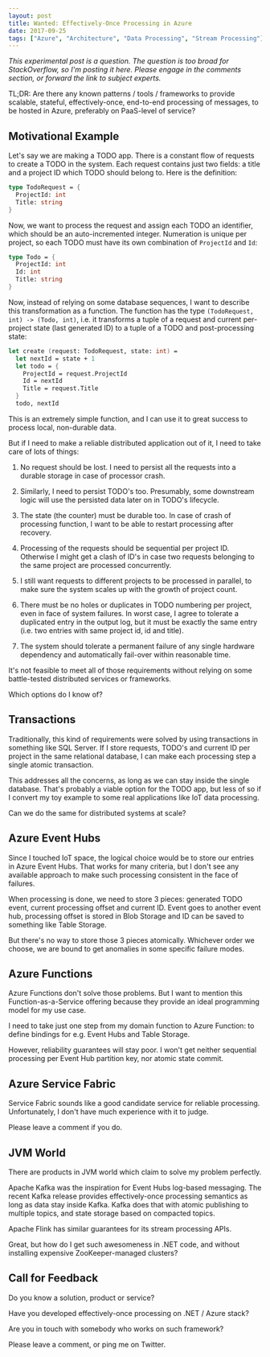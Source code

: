 ```yaml
---
layout: post
title: Wanted: Effectively-Once Processing in Azure
date: 2017-09-25
tags: ["Azure", "Architecture", "Data Processing", "Stream Processing"]
---
```


*This experimental post is a question. The question
is too broad for StackOverflow, so I'm posting it here. Please engage in the
comments section, or forward the link to subject experts.*

TL;DR: Are there any known patterns / tools / frameworks to provide 
scalable, stateful, effectively-once, end-to-end processing of messages, 
to be hosted in Azure, preferably on PaaS-level of service?

Motivational Example
--------------------

Let's say we are making a TODO app. There is a constant flow of requests
to create a TODO in the system. Each request contains just two fields:
a title and a project ID which TODO should belong to. Here is the definition:

``` fsharp
type TodoRequest = {
  ProjectId: int
  Title: string
}
```

Now, we want to process the request and assign each TODO an identifier,
which should be an auto-incremented integer. Numeration is unique per project,
so each TODO must have its own combination of `ProjectId` and `Id`:

``` fsharp
type Todo = {
  ProjectId: int
  Id: int
  Title: string
}
```

Now, instead of relying on some database sequences, I want to describe this
transformation as a function. The function has the type `(TodoRequest, int) ->
(Todo, int)`, i.e. it transforms a tuple of a request and current per-project
state (last generated ID) to a tuple of a TODO and post-processing state:

``` fsharp
let create (request: TodoRequest, state: int) =
  let nextId = state + 1
  let todo = {
    ProjectId = request.ProjectId
    Id = nextId
    Title = request.Title
  }
  todo, nextId
```

This is an extremely simple function, and I can use it to great success to
process local, non-durable data.

But if I need to make a reliable distributed application out of it, I need
to take care of lots of things:

1. No request should be lost. I need to persist all the requests into 
a durable storage in case of processor crash. 

2. Similarly, I need to persist TODO's too. Presumably, some downstream 
logic will use the persisted data later on in TODO's lifecycle.

3. The state (the counter) must be durable too. In case of crash of processing
function, I want to be able to restart processing after recovery. 

4. Processing of the requests should be sequential per project ID. Otherwise
I might get a clash of ID's in case two requests belonging to the same 
project are processed concurrently.

5. I still want requests to different projects to be processed in parallel,
to make sure the system scales up with the growth of project count.

6. There must be no holes or duplicates in TODO numbering per project, even
in face of system failures. In worst case, I agree to tolerate a duplicated
entry in the output log, but it must be exactly the same entry (i.e. two 
entries with same project id, id and title).

7. The system should tolerate a permanent failure of any single hardware
dependency and automatically fail-over within reasonable time.

It's not feasible to meet all of those requirements without relying on some
battle-tested distributed services or frameworks.

Which options do I know of?

Transactions
------------

Traditionally, this kind of requirements were solved by using transactions
in something like SQL Server. If I store requests, TODO's and current ID per
project in the same relational database, I can make each processing step a
single atomic transaction. 

This addresses all the concerns, as long as we can stay inside the single 
database. That's probably a viable option for the TODO app, but less of so
if I convert my toy example to some real applications like IoT data 
processing.

Can we do the same for distributed systems at scale?

Azure Event Hubs
----------------

Since I touched IoT space, the logical choice would be to store our entries
in Azure Event Hubs. That works for many criteria, but I don't see any available
approach to make such processing consistent in the face of failures.

When processing is done, we need to store 3 pieces: generated TODO event,
current processing offset and current ID. Event goes to another event hub,
processing offset is stored in Blob Storage and ID can be saved to something
like Table Storage. 

But there's no way to store those 3 pieces atomically. Whichever order we 
choose, we are bound to get anomalies in some specific failure modes.

Azure Functions
---------------

Azure Functions don't solve those problems. But I want to mention this
Function-as-a-Service offering because they provide an ideal programming
model for my use case.

I need to take just one step from my domain function to Azure Function: 
to define bindings for e.g. Event Hubs and Table Storage.

However, reliability guarantees will stay poor. I won't get neither sequential
processing per Event Hub partition key, nor atomic state commit.

Azure Service Fabric
--------------------

Service Fabric sounds like a good candidate service for reliable processing. 
Unfortunately, I don't have much experience with it to judge.

Please leave a comment if you do.

JVM World
---------

There are products in JVM world which claim to solve my problem perfectly.

Apache Kafka was the inspiration for Event Hubs log-based messaging. The recent
Kafka release provides effectively-once processing semantics as long as
data stay inside Kafka. Kafka does that with atomic publishing to multiple
topics, and state storage based on compacted topics.

Apache Flink has similar guarantees for its stream processing APIs.

Great, but how do I get such awesomeness in .NET code, and without installing 
expensive ZooKeeper-managed clusters?

Call for Feedback
-----------------

Do you know a solution, product or service?

Have you developed effectively-once processing on .NET / Azure stack?

Are you in touch with somebody who works on such framework?

Please leave a comment, or ping me on Twitter.